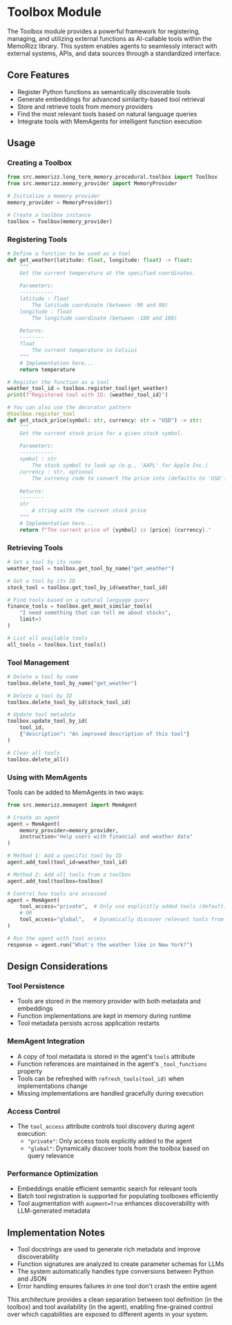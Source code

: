 # Toolbox Module

The Toolbox module provides a powerful framework for registering, managing, and utilizing external functions as AI-callable tools within the MemoRizz library. This system enables agents to seamlessly interact with external systems, APIs, and data sources through a standardized interface.

## Core Features

- Register Python functions as semantically discoverable tools
- Generate embeddings for advanced similarity-based tool retrieval
- Store and retrieve tools from memory providers
- Find the most relevant tools based on natural language queries
- Integrate tools with MemAgents for intelligent function execution

## Usage

### Creating a Toolbox

```python
from src.memorizz.long_term_memory.procedural.toolbox import Toolbox
from src.memorizz.memory_provider import MemoryProvider

# Initialize a memory provider
memory_provider = MemoryProvider()

# Create a toolbox instance
toolbox = Toolbox(memory_provider)
```

### Registering Tools

```python
# Define a function to be used as a tool
def get_weather(latitude: float, longitude: float) -> float:
    """
    Get the current temperature at the specified coordinates.
    
    Parameters:
    -----------
    latitude : float
        The latitude coordinate (between -90 and 90)
    longitude : float
        The longitude coordinate (between -180 and 180)
        
    Returns:
    --------
    float
        The current temperature in Celsius
    """
    # Implementation here...
    return temperature

# Register the function as a tool
weather_tool_id = toolbox.register_tool(get_weather)
print(f"Registered tool with ID: {weather_tool_id}")

# You can also use the decorator pattern
@toolbox.register_tool
def get_stock_price(symbol: str, currency: str = "USD") -> str:
    """
    Get the current stock price for a given stock symbol.
    
    Parameters:
    -----------
    symbol : str
        The stock symbol to look up (e.g., 'AAPL' for Apple Inc.)
    currency : str, optional
        The currency code to convert the price into (defaults to 'USD')
        
    Returns:
    --------
    str
        A string with the current stock price
    """
    # Implementation here...
    return f"The current price of {symbol} is {price} {currency}."
```

### Retrieving Tools

```python
# Get a tool by its name
weather_tool = toolbox.get_tool_by_name("get_weather")

# Get a tool by its ID
stock_tool = toolbox.get_tool_by_id(weather_tool_id)

# Find tools based on a natural language query
finance_tools = toolbox.get_most_similar_tools(
    "I need something that can tell me about stocks", 
    limit=3
)

# List all available tools
all_tools = toolbox.list_tools()
```

### Tool Management

```python
# Delete a tool by name
toolbox.delete_tool_by_name("get_weather")

# Delete a tool by ID
toolbox.delete_tool_by_id(stock_tool_id)

# Update tool metadata
toolbox.update_tool_by_id(
    tool_id, 
    {"description": "An improved description of this tool"}
)

# Clear all tools
toolbox.delete_all()
```

### Using with MemAgents

Tools can be added to MemAgents in two ways:

```python
from src.memorizz.memagent import MemAgent

# Create an agent
agent = MemAgent(
    memory_provider=memory_provider,
    instruction="Help users with financial and weather data"
)

# Method 1: Add a specific tool by ID
agent.add_tool(tool_id=weather_tool_id)

# Method 2: Add all tools from a toolbox
agent.add_tool(toolbox=toolbox)

# Control how tools are accessed
agent = MemAgent(
    tool_access="private",  # Only use explicitly added tools (default)
    # OR
    tool_access="global",   # Dynamically discover relevant tools from the toolbox
)

# Run the agent with tool access
response = agent.run("What's the weather like in New York?")
```

## Design Considerations

### Tool Persistence
- Tools are stored in the memory provider with both metadata and embeddings
- Function implementations are kept in memory during runtime
- Tool metadata persists across application restarts

### MemAgent Integration
- A copy of tool metadata is stored in the agent's `tools` attribute
- Function references are maintained in the agent's `_tool_functions` property
- Tools can be refreshed with `refresh_tools(tool_id)` when implementations change
- Missing implementations are handled gracefully during execution

### Access Control
- The `tool_access` attribute controls tool discovery during agent execution:
  - `"private"`: Only access tools explicitly added to the agent
  - `"global"`: Dynamically discover tools from the toolbox based on query relevance

### Performance Optimization
- Embeddings enable efficient semantic search for relevant tools
- Batch tool registration is supported for populating toolboxes efficiently
- Tool augmentation with `augment=True` enhances discoverability with LLM-generated metadata

## Implementation Notes

- Tool docstrings are used to generate rich metadata and improve discoverability
- Function signatures are analyzed to create parameter schemas for LLMs
- The system automatically handles type conversions between Python and JSON
- Error handling ensures failures in one tool don't crash the entire agent

This architecture provides a clean separation between tool definition (in the toolbox) and tool availability (in the agent), enabling fine-grained control over which capabilities are exposed to different agents in your system.
